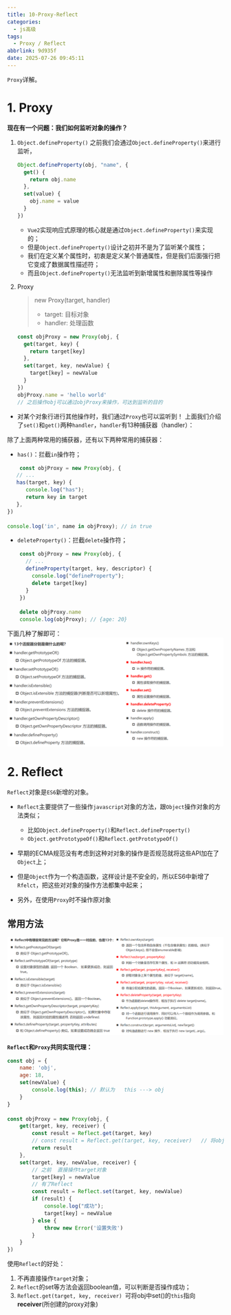 ```yaml
---
title: 10-Proxy-Reflect
categories:
  - js高级
tags:
  - Proxy / Reflect
abbrlink: 9d935f
date: 2025-07-26 09:45:11
---
```


`Proxy`详解。

# 1. Proxy
**现在有一个问题：我们如何监听对象的操作？**

1. `Object.defineProperty()`
    之前我们会通过`Object.defineProperty()`来进行监听，
    ```javascript
    Object.defineProperty(obj, "name", {
      get() {
        return obj.name
      },
      set(value) {
        obj.name = value
      }
    })
    ```
    - `Vue2`实现响应式原理的核心就是通过`Object.defineProperty()`来实现的；
    - 但是`Object.defineProperty()`设计之初并不是为了监听某个属性；
    - 我们在定义某个属性时，初衷是定义某个普通属性，但是我们后面强行把它变成了数据属性描述符；
    - 而且`Object.defineProperty()`无法监听到新增属性和删除属性等操作
2. Proxy
   > new Proxy(target, handler)
   > - target: 目标对象
   > - handler: 处理函数

   ```javascript
   const objProxy = new Proxy(obj, {
     get(target, key) {
       return target[key]
     },
     set(target, key, newValue) {
       target[key] = newValue
     }
   })
   objProxy.name = 'hello world'
   // 之后操作obj可以通过objProxy来操作，可达到监听的目的
   ```

- 对某个对象行进行其他操作时，我们通过`Proxy`也可以监听到！
上面我们介绍了`set()`和`get()`两种`handler`，`handler`有13种捕获器（handler）：

除了上面两种常用的捕获器，还有以下两种常用的捕获器：
- `has()`：拦截`in`操作符；
```javascript
    const objProxy = new Proxy(obj, {
   // ...
   has(target, key) {
      console.log("has");
      return key in target
   },
})

console.log('in', name in objProxy); // in true
```

- `deleteProperty()`：拦截`delete`操作符；
```javascript
    const objProxy = new Proxy(obj, {
      // ...
      defineProperty(target, key, descriptor) {
        console.log("defineProperty");
        delete target[key]
      }
    })

    delete objProxy.name
    console.log(objProxy); // {age: 20}
```

下面几种了解即可：
![img.png](../../img/js高级/10-proxy/img.png)

# 2. Reflect
`Reflect`对象是`ES6`新增的对象。

- `Reflect`主要提供了一些操作`javascript`对象的方法，跟`Object`操作对象的方法类似；
   - 比如`Object.defineProperty()`和`Reflect.defineProperty()`
   - `Object.getPrototypeOf()`和`Reflect.getPrototypeOf()`

- 早期的ECMA规范没有考虑到这种对对象的操作是否规范就将这些API加在了`Object`上；
- 但是`Object`作为一个构造函数，这样设计是不安全的，所以ES6中新增了`Rfelct`，把这些对对象的操作方法都集中起来；
- 另外，在使用`Proxy`时不操作原对象

## 常用方法
![img.png](../../img/js高级/10-proxy/img2.png)

**`Reflect`和`Proxy`共同实现代理：**
```javascript
const obj = {
    name: 'obj',
    age: 18,
    set(newValue) {
        console.log(this); // 默认为   this ---> obj
    }
}

const objProxy = new Proxy(obj, {
    get(target, key, receiver) {
        const result = Reflect.get(target, key)
        // const result = Reflect.get(target, key, receiver)   // 将obj中set()的this指向receiver
        return result
    },
    set(target, key, newValue, receiver) {
        // 之前  直接操作target对象
        target[key] = newValue
        // 有了Reflect
        const result = Reflect.set(target, key, newValue)
        if (result) {
            console.log("成功");
            target[key] = newValue
        } else {
            throw new Error('设置失败')
        }
    }
})
```
使用`Reflect`的好处：
1. 不再直接操作`target`对象；
2. `Reflect`的set等方法会返回boolean值，可以判断是否操作成功；
3. `Reflect.get(target, key, receiver) `可将obj中set()的`this`指向**receiver**(所创建的proxy对象)

 

























